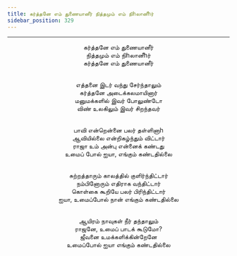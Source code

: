 ```yaml
---
title: கர்த்தனே எம் துணையானீர் நித்தமும் எம் நிhலானீhர்
sidebar_position: 329
---
```


---
<center>
கர்த்தனே எம் துணையானீர்<br/>
நித்தமும் எம் நிhலானீhர்<br/>
கர்த்தனே எம் துணையானீர்<br/><br/>

எத்தனை இடர் வந்து சேர்ந்தாலும்<br/>
கர்த்தனே அடைக்கலமாயினார்<br/>
மனுமக்களில் இவர் போலுண்டோ<br/>
விண் உலகிலும் இவர் சிறந்தவர்<br/><br/>

பாவி என்றென்னை பலர் தள்ளினாh<br/>
ஆவியில்லை என்றிகழ்ந்தும் விட்டார்<br/>
ராஜா உம் அன்பு என்னைக் கண்டது<br/>
உமைப் போல் ஐயா, எங்கும் கண்டதில்லை<br/><br/>

சுற்றத்தாரும் காலத்தில் குளிர்ந்திட்டார்<br/>
நம்பினோரும் எதிராக வந்திட்டார்<br/>
கொள்கை கூறியே பலர் பிரிந்திட்டார்<br/>
ஐயா, உமைப்போல் நான் எங்கும் கண்டதில்லை<br/><br/>

ஆயிரம் நாவுகள் நீர் தந்தாலும்<br/>
ராஜனே, உமைப் பாடக் கூடுமோ?<br/>
ஜீவனை உமக்களிக்கின்றேனே<br/>
உமைப்போல் ஐயா எங்கும் கண்டதில்லை
</center>